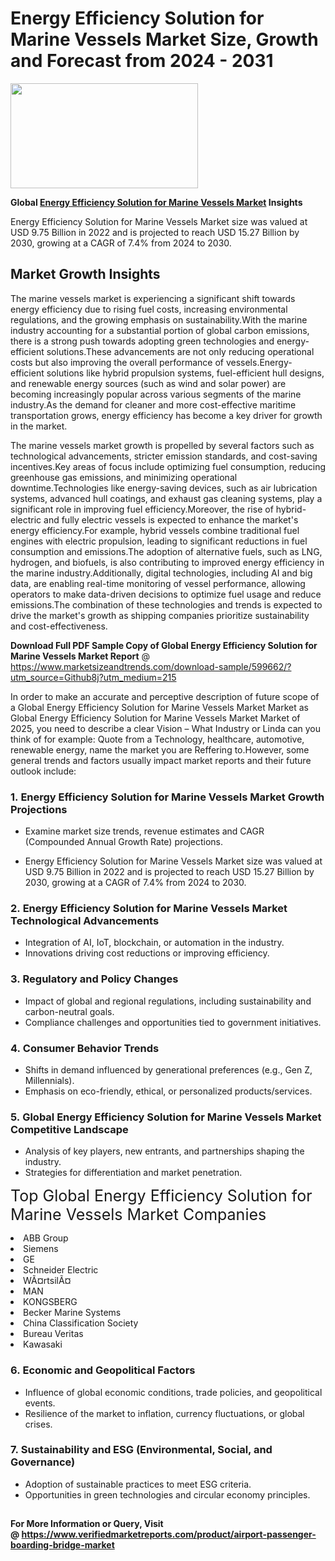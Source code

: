 <H1>Energy Efficiency Solution for Marine Vessels Market Size, Growth and Forecast from 2024 - 2031</H1><img class="aligncenter size-medium wp-image-584254" src="https://thirdeyenews.in/wp-content/uploads/2024/09/Global-Market-Research-300x168.jpeg" alt="" width="300" height="168" /><p><strong>Global&nbsp;<a href="https://www.marketsizeandtrends.com/download-sample/599662/?utm_source=Github8j?utm_medium=215">Energy Efficiency Solution for Marine Vessels Market</a> Insights</strong></p><p>Energy Efficiency Solution for Marine Vessels Market size was valued at USD 9.75 Billion in 2022 and is projected to reach USD 15.27 Billion by 2030, growing at a CAGR of 7.4% from 2024 to 2030.</p><p><h2>Market Growth Insights</h2> <p>The marine vessels market is experiencing a significant shift towards energy efficiency due to rising fuel costs, increasing environmental regulations, and the growing emphasis on sustainability.With the marine industry accounting for a substantial portion of global carbon emissions, there is a strong push towards adopting green technologies and energy-efficient solutions.These advancements are not only reducing operational costs but also improving the overall performance of vessels.Energy-efficient solutions like hybrid propulsion systems, fuel-efficient hull designs, and renewable energy sources (such as wind and solar power) are becoming increasingly popular across various segments of the marine industry.As the demand for cleaner and more cost-effective maritime transportation grows, energy efficiency has become a key driver for growth in the market.<span style="font-weight: bold;"></span></p> <p>The marine vessels market growth is propelled by several factors such as technological advancements, stricter emission standards, and cost-saving incentives.Key areas of focus include optimizing fuel consumption, reducing greenhouse gas emissions, and minimizing operational downtime.Technologies like energy-saving devices, such as air lubrication systems, advanced hull coatings, and exhaust gas cleaning systems, play a significant role in improving fuel efficiency.Moreover, the rise of hybrid-electric and fully electric vessels is expected to enhance the market's energy efficiency.For example, hybrid vessels combine traditional fuel engines with electric propulsion, leading to significant reductions in fuel consumption and emissions.The adoption of alternative fuels, such as LNG, hydrogen, and biofuels, is also contributing to improved energy efficiency in the marine industry.Additionally, digital technologies, including AI and big data, are enabling real-time monitoring of vessel performance, allowing operators to make data-driven decisions to optimize fuel usage and reduce emissions.The combination of these technologies and trends is expected to drive the market's growth as shipping companies prioritize sustainability and cost-effectiveness.<span style="font-weight: bold;"></p><p><span class=""><strong>Download Full PDF Sample Copy of Global Energy Efficiency Solution for Marine Vessels Market Report</strong> @ <a href="https://www.marketsizeandtrends.com/download-sample/599662/?utm_source=Github8j?utm_medium=215" target="_blank">https://www.marketsizeandtrends.com/download-sample/599662/?utm_source=Github8j?utm_medium=215</a></span></p><p>In order to make an accurate and perceptive description of future scope of a Global&nbsp;Energy Efficiency Solution for Marine Vessels Market Market as Global&nbsp;Energy Efficiency Solution for Marine Vessels Market Market of 2025, you need to describe a clear Vision &ndash; What Industry or Linda can you think of for example: Quote from a Technology, healthcare, automotive, renewable energy, name the market you are Reffering to.However, some general trends and factors usually impact market reports and their future outlook include:</p><h3>1.&nbsp;<strong>Energy Efficiency Solution for Marine Vessels Market Growth Projections</strong></h3><ul><li>Examine market size trends, revenue estimates and CAGR (Compounded Annual Growth Rate) projections.</li><li><p>Energy Efficiency Solution for Marine Vessels Market size was valued at USD 9.75 Billion in 2022 and is projected to reach USD 15.27 Billion by 2030, growing at a CAGR of 7.4% from 2024 to 2030.</p></li></ul><h3>2.&nbsp;<strong>Energy Efficiency Solution for Marine Vessels Market Technological Advancements</strong></h3><ul><li>Integration of AI, IoT, blockchain, or automation in the industry.</li><li>Innovations driving cost reductions or improving efficiency.</li></ul><h3>3.&nbsp;<strong>Regulatory and Policy Changes</strong></h3><ul><li>Impact of global and regional regulations, including sustainability and carbon-neutral goals.</li><li>Compliance challenges and opportunities tied to government initiatives.</li></ul><h3>4.&nbsp;<strong>Consumer Behavior Trends</strong></h3><ul><li>Shifts in demand influenced by generational preferences (e.g., Gen Z, Millennials).</li><li>Emphasis on eco-friendly, ethical, or personalized products/services.</li></ul><h3>5.&nbsp;<strong>Global Energy Efficiency Solution for Marine Vessels Market Competitive Landscape</strong></h3><ul><li>Analysis of key players, new entrants, and partnerships shaping the industry.</li><li>Strategies for differentiation and market penetration.</li></ul><p data-pm-slice="1 1 []"><span style="color: inherit; font-family: inherit; font-size: 25px;">Top Global Energy Efficiency Solution for Marine Vessels Market Companies</span></p><div class="" data-test-id=""><p><li>ABB Group</li><li> Siemens</li><li> GE</li><li> Schneider Electric</li><li> WÃ¤rtsilÃ¤</li><li> MAN</li><li> KONGSBERG</li><li> Becker Marine Systems</li><li> China Classification Society</li><li> Bureau Veritas</li><li> Kawasaki</li></p></div><h3>6.&nbsp;<strong>Economic and Geopolitical Factors</strong></h3><ul><li>Influence of global economic conditions, trade policies, and geopolitical events.</li><li>Resilience of the market to inflation, currency fluctuations, or global crises.</li></ul><h3>7.&nbsp;<strong>Sustainability and ESG (Environmental, Social, and Governance)</strong></h3><ul><li>Adoption of sustainable practices to meet ESG criteria.</li><li>Opportunities in green technologies and circular economy principles.</li></ul><h2><strong style="font-size: 14px;">For More Information or Query, Visit @&nbsp;</strong><a style="background-color: #ffffff; font-size: 14px;" href="https://www.marketsizeandtrends.com/report/energy-efficiency-solution-for-marine-vessels-market/" target="_blank">https://www.verifiedmarketreports.com/product/airport-passenger-boarding-bridge-market</a></h2>